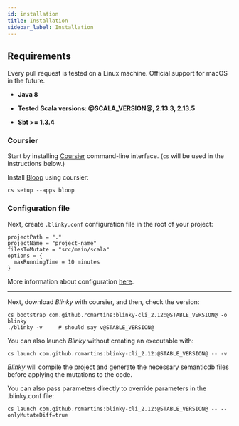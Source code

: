```yaml
---
id: installation
title: Installation
sidebar_label: Installation
---
```


## Requirements

Every pull request is tested on a Linux machine. Official support for macOS in the future.  

* **Java 8**

* **Tested Scala versions: @SCALA_VERSION@, 2.13.3, 2.13.5**

* **Sbt >= 1.3.4**

### Coursier

Start by installing [Coursier](https://get-coursier.io/docs/cli-installation) command-line interface.
(`cs` will be used in the instructions below.)

Install [Bloop](https://scalacenter.github.io/bloop/setup) using coursier:
```shell
cs setup --apps bloop
```

### Configuration file

Next, create `.blinky.conf` configuration file in the root of your project:
```hocon
projectPath = "."
projectName = "project-name"
filesToMutate = "src/main/scala"
options = {
  maxRunningTime = 10 minutes
}
```
More information about configuration [here](configuration.md).

---

Next, download _Blinky_ with coursier, and then, check the version:
```shell
cs bootstrap com.github.rcmartins:blinky-cli_2.12:@STABLE_VERSION@ -o blinky
./blinky -v     # should say v@STABLE_VERSION@
```
 
You can also launch _Blinky_ without creating an executable with:
```shell
cs launch com.github.rcmartins:blinky-cli_2.12:@STABLE_VERSION@ -- -v
```

_Blinky_ will compile the project and generate the necessary semanticdb files
before applying the mutations to the code.

You can also pass parameters directly to override parameters in the .blinky.conf file: 
```shell
cs launch com.github.rcmartins:blinky-cli_2.12:@STABLE_VERSION@ -- --onlyMutateDiff=true
```
